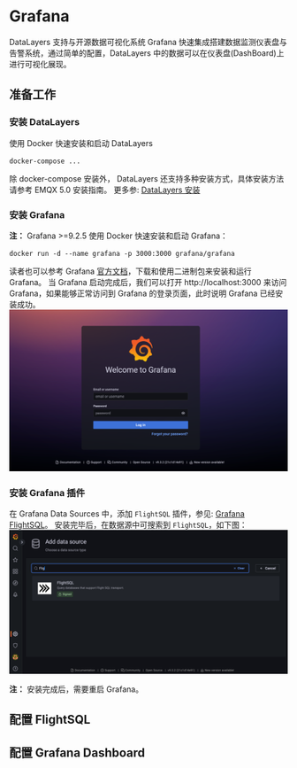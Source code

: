 # Grafana
DataLayers 支持与开源数据可视化系统 Grafana 快速集成搭建数据监测仪表盘与告警系统，通过简单的配置，DataLayers 中的数据可以在仪表盘(DashBoard)上进行可视化展现。
## 准备工作

### 安装 DataLayers
使用 Docker 快速安装和启动 DataLayers
```SHELL
docker-compose ...
```

除 docker-compose 安装外， DataLayers 还支持多种安装方式，具体安装方法请参考 EMQX 5.0 安装指南。
更多参: [DataLayers 安装](../getting-started/installation.md)

### 安装 Grafana
**注：**  Grafana >=9.2.5
使用 Docker 快速安装和启动 Grafana：
```
docker run -d --name grafana -p 3000:3000 grafana/grafana
```

读者也可以参考 Grafana [官方文档](https://grafana.com/docs/grafana/latest/setup-grafana/installation/docker/)，下载和使用二进制包来安装和运行 Grafana。
当 Grafana 启动完成后，我们可以打开 http://localhost:3000 来访问 Grafana，如果能够正常访问到 Grafana 的登录页面，此时说明 Grafana 已经安装成功。
<img src="../assets/grafana-login.png"  style="zoom:50%;" />

### 安装 Grafana 插件
在 Grafana Data Sources 中，添加  `FlightSQL` 插件，参见: [Grafana FlightSQL](https://grafana.com/grafana/plugins/influxdata-flightsql-datasource/)。
安装完毕后，在数据源中可搜索到 `FlightSQL`，如下图：
<img src="../assets/grafana-flightsql.png"  style="zoom:50%;" />

**注：** 安装完成后，需要重启 Grafana。


## 配置 FlightSQL


## 配置 Grafana Dashboard





